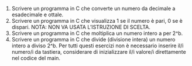 1. Scrivere un programma in C che converte un numero da
decimale a esadecimale e ottale.
2. Scrivere un programma in C che visualizza 1 se il numero è
pari, 0 se è dispari. NOTA: NON VA USATA L’ISTRUZIONE DI
SCELTA.
3. Scrivere un programma in C che moltiplica un numero intero a
per 2^b.
4. Scrivere un programma in C che divide (divisione intera) un
numero intero a diviso 2^b.
Per tutti questi esercizi non è necessario inserire il/i numero/i da
tastiera, considerare di inizializzare il/i valore/i direttamente nel codice
del main.